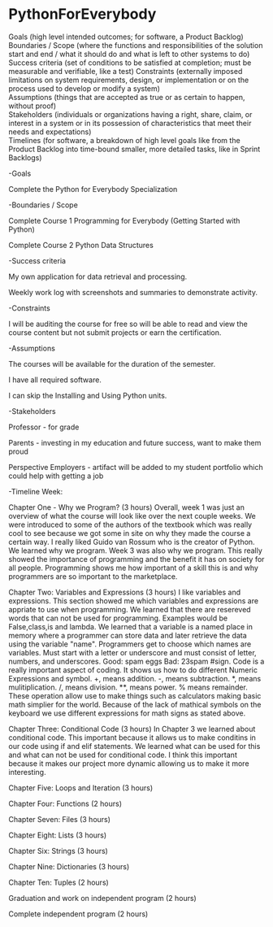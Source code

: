 # PythonForEverybody
Goals (high level intended outcomes; for software, a Product Backlog) <br/>
Boundaries / Scope (where the functions and responsibilities of the solution start and end / what it should do and what is left to other systems to do) <br/>
Success criteria (set of conditions to be satisfied at completion; must be measurable and verifiable, like a test)
Constraints (externally imposed limitations on system requirements, design, or implementation or on the process used to develop or modify a system) <br/>
Assumptions (things that are accepted as true or as certain to happen, without proof) <br/>
Stakeholders (individuals or organizations having a right, share, claim, or interest in a system or in its possession of characteristics that meet their needs and expectations) <br/>
Timelines (for software, a breakdown of high level goals like from the Product Backlog into time-bound smaller, more detailed tasks, like in Sprint Backlogs) <br/>

-Goals

Complete the Python for Everybody Specialization

-Boundaries / Scope

Complete Course 1 Programming for Everybody (Getting Started with Python)

Complete Course 2 Python Data Structures

-Success criteria

My own application for data retrieval and processing.

Weekly work log with screenshots and summaries to demonstrate activity.

-Constraints

I will be auditing the course for free so will be able to read and view the course content but not submit projects or earn the certification.

-Assumptions

The courses will be available for the duration of the semester.

I have all required software.

I can skip the Installing and Using Python units.

-Stakeholders

Professor - for grade

Parents - investing in my education and future success, want to make them proud

Perspective Employers - artifact will be added to my student portfolio which could help with getting a job

-Timeline
Week: 

Chapter One - Why we Program? (3 hours)
Overall, week 1 was just an overview of what the course will look like over the next couple weeks. We were introduced to some of the authors of the textbook which was really cool to see because we got some in site on why they made the course a certain way. I really liked Guido van Rossum who is the creator of Python. We learned why we program.
  Week 3 was also why we program. This really showed the importance of programming and the benefit it has on society for all people. Programming shows me how important of a skill this is and why programmers are so important to the marketplace.
  
Chapter Two: Variables and Expressions (3 hours)
I like variables and expressions. This section showed me which variables and expressions are appriate to use when programming. We learned that there are resereved words that can not be used for programming. Examples would be False,class,is and lambda. We learned that a variable is a named place in memory where a programmer can store data and later retrieve the data using the variable "name". Programmers get to choose which names are variables. Must start with a letter or underscore and must consist of letter, numbers, and underscores. Good: spam eggs Bad: 23spam #sign. 
Code is a really important aspect of coding. It shows us how to do different Numeric Expressions and symbol. +, means addition. -, means subtraction. *, means mulitiplication. /, means division. **, means power. % means remainder. These operation allow use to make things such as calculators making basic math simplier for the world. Because of the lack of mathical symbols on the keyboard we use different expressions for math signs as stated above.

Chapter Three: Conditional Code (3 hours)
In Chapter 3 we learned about conditional code. This important because it allows us to make conditins in our code using if and elif statements. We learned what can be used for this and what can not be used for conditional code. I think this important because it makes our project more dynamic allowing us to make it more interesting.

Chapter Five: Loops and Iteration (3 hours)

Chapter Four: Functions (2 hours)

Chapter Seven: Files (3 hours)

Chapter Eight: Lists (3 hours)

Chapter Six: Strings (3 hours)

Chapter Nine: Dictionaries (3 hours)

Chapter Ten: Tuples (2 hours)

Graduation and work on independent program (2 hours)

Complete independent program (2 hours)
